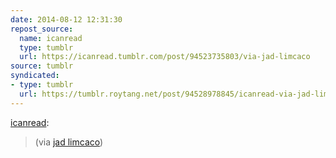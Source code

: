 ```yaml
---
date: 2014-08-12 12:31:30
repost_source:
  name: icanread
  type: tumblr
  url: https://icanread.tumblr.com/post/94523735803/via-jad-limcaco
source: tumblr
syndicated:
- type: tumblr
  url: https://tumblr.roytang.net/post/94528978845/icanread-via-jad-limcaco
---
```


<p><a href="http://icanread.tumblr.com/post/94523735803/via-jad-limcaco" class="tumblr_blog">icanread</a>:</p>

<blockquote><p>(via <a href="https://dribbble.com/jadlimcaco">jad limcaco</a>)</p></blockquote>